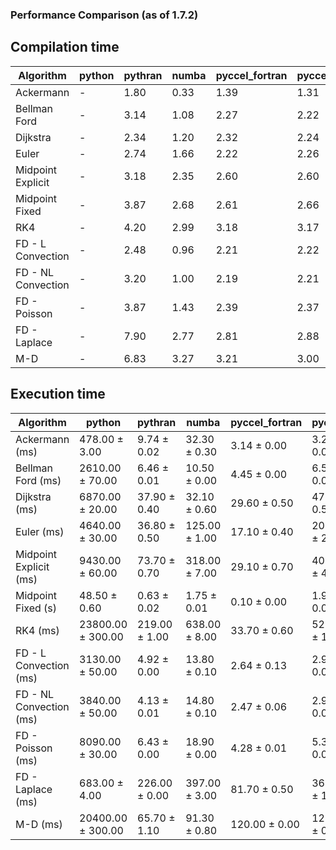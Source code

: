 ### Performance Comparison (as of 1.7.2)
## Compilation time
Algorithm                 | python                    | pythran                   | numba                     | pyccel_fortran            | pyccel_c                 
------------------------- | ------------------------- | ------------------------- | ------------------------- | ------------------------- | -------------------------
Ackermann                 | -                         | 1.80                      | 0.33                      | 1.39                      | 1.31                     
Bellman Ford              | -                         | 3.14                      | 1.08                      | 2.27                      | 2.22                     
Dijkstra                  | -                         | 2.34                      | 1.20                      | 2.32                      | 2.24                     
Euler                     | -                         | 2.74                      | 1.66                      | 2.22                      | 2.26                     
Midpoint Explicit         | -                         | 3.18                      | 2.35                      | 2.60                      | 2.60                     
Midpoint Fixed            | -                         | 3.87                      | 2.68                      | 2.61                      | 2.66                     
RK4                       | -                         | 4.20                      | 2.99                      | 3.18                      | 3.17                     
FD - L Convection         | -                         | 2.48                      | 0.96                      | 2.21                      | 2.22                     
FD - NL Convection        | -                         | 3.20                      | 1.00                      | 2.19                      | 2.21                     
FD - Poisson              | -                         | 3.87                      | 1.43                      | 2.39                      | 2.37                     
FD - Laplace              | -                         | 7.90                      | 2.77                      | 2.81                      | 2.88                     
M-D                       | -                         | 6.83                      | 3.27                      | 3.21                      | 3.00                     

## Execution time
Algorithm                 | python                    | pythran                   | numba                     | pyccel_fortran            | pyccel_c                 
------------------------- | ------------------------- | ------------------------- | ------------------------- | ------------------------- | -------------------------
Ackermann (ms)            | 478.00 $\pm$ 3.00         | 9.74 $\pm$ 0.02           | 32.30 $\pm$ 0.30          | 3.14 $\pm$ 0.00           | 3.28 $\pm$ 0.00          
Bellman Ford (ms)         | 2610.00 $\pm$ 70.00       | 6.46 $\pm$ 0.01           | 10.50 $\pm$ 0.00          | 4.45 $\pm$ 0.00           | 6.57 $\pm$ 0.00          
Dijkstra (ms)             | 6870.00 $\pm$ 20.00       | 37.90 $\pm$ 0.40          | 32.10 $\pm$ 0.60          | 29.60 $\pm$ 0.50          | 47.50 $\pm$ 0.50         
Euler (ms)                | 4640.00 $\pm$ 30.00       | 36.80 $\pm$ 0.50          | 125.00 $\pm$ 1.00         | 17.10 $\pm$ 0.40          | 201.00 $\pm$ 2.00        
Midpoint Explicit (ms)    | 9430.00 $\pm$ 60.00       | 73.70 $\pm$ 0.70          | 318.00 $\pm$ 7.00         | 29.10 $\pm$ 0.70          | 400.00 $\pm$ 4.00        
Midpoint Fixed (s)        | 48.50 $\pm$ 0.60          | 0.63 $\pm$ 0.02           | 1.75 $\pm$ 0.01           | 0.10 $\pm$ 0.00           | 1.97 $\pm$ 0.01          
RK4 (ms)                  | 23800.00 $\pm$ 300.00     | 219.00 $\pm$ 1.00         | 638.00 $\pm$ 8.00         | 33.70 $\pm$ 0.60          | 526.00 $\pm$ 17.00       
FD - L Convection (ms)    | 3130.00 $\pm$ 50.00       | 4.92 $\pm$ 0.00           | 13.80 $\pm$ 0.10          | 2.64 $\pm$ 0.13           | 2.93 $\pm$ 0.06          
FD - NL Convection (ms)   | 3840.00 $\pm$ 50.00       | 4.13 $\pm$ 0.01           | 14.80 $\pm$ 0.10          | 2.47 $\pm$ 0.06           | 2.93 $\pm$ 0.05          
FD - Poisson (ms)         | 8090.00 $\pm$ 30.00       | 6.43 $\pm$ 0.00           | 18.90 $\pm$ 0.00          | 4.28 $\pm$ 0.01           | 5.30 $\pm$ 0.01          
FD - Laplace (ms)         | 683.00 $\pm$ 4.00         | 226.00 $\pm$ 0.00         | 397.00 $\pm$ 3.00         | 81.70 $\pm$ 0.50          | 365.00 $\pm$ 1.00        
M-D (ms)                  | 20400.00 $\pm$ 300.00     | 65.70 $\pm$ 1.10          | 91.30 $\pm$ 0.80          | 120.00 $\pm$ 0.00         | 121.00 $\pm$ 0.00        
